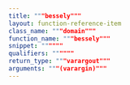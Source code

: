 ```yaml
---
title: """bessely"""
layout: function-reference-item
class_name: """domain"""
function_name: """bessely"""
snippet: """"""
qualifiers: """"""
return_type: """varargout"""
arguments: """(varargin)"""
---
```


